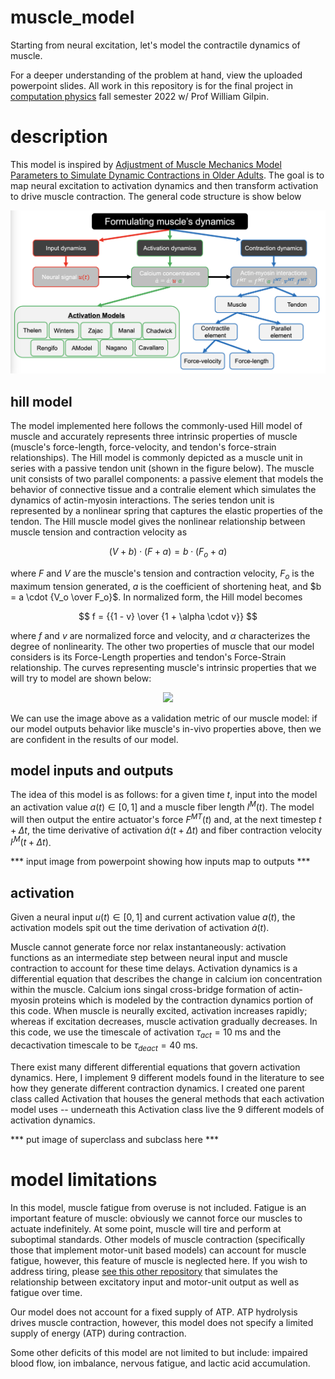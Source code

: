 # muscle_model

Starting from neural excitation, let's model the contractile dynamics of muscle.

For a deeper understanding of the problem at hand, view the uploaded powerpoint slides.  All work in this repository is for the final project in [computation physics](https://www.wgilpin.com/cphy/) fall semester 2022 w/ Prof William Gilpin.

# description

This model is inspired by [Adjustment of Muscle Mechanics Model Parameters to Simulate Dynamic Contractions in Older Adults](https://doi.org/10.1115/1.1531112).  The goal is to map neural excitation to activation dynamics and then transform activation to drive muscle contraction.  The general code structure is show below

![alt text](https://github.com/jakemcgrath1999/muscle_model/blob/main/Screenshot%202022-12-06%20at%2011.08.26%20AM.png)

## hill model

The model implemented here follows the commonly-used Hill model of muscle and accurately represents three intrinsic properties of muscle (muscle's force-length, force-velocity, and tendon's force-strain relationships).  The Hill model is commonly depicted as a muscle unit in series with a passive tendon unit (shown in the figure below).  The muscle unit consists of two parallel components:  a passive element that models the behavior of connective tissue and a contralie element which simulates the dynamics of actin-myosin interactions.  The series tendon unit is represented by a nonlinear spring that captures the elastic properties of the tendon.  The Hill muscle model gives the nonlinear relationship between muscle tension and contraction velocity as

$$ {(V+b)} \cdot {(F+a)} = {b \cdot (F_o+a)} $$

where $F$ and $V$ are the muscle's tension and contraction velocity, $F_o$ is the maximum tension generated, $a$ is the coefficient of shortening heat, and $b = a \cdot {V_o \over F_o}$.  In normalized form, the Hill model becomes

$$ f = {{1 - v} \over {1 + \alpha \cdot v}} $$

where $f$ and $v$ are normalized force and velocity, and $\alpha$ characterizes the degree of nonlinearity.  The other two properties of muscle that our model considers is its Force-Length properties and tendon's Force-Strain relationship.  The curves representing muscle's intrinsic properties that we will try to model are shown below:

<p align="center">
  <img src="https://asmedc.silverchair-cdn.com/asmedc/content_public/journal/biomechanical/125/1/10.1115_1.1531112/4/004301j.1.jpeg?Expires=1673363444&Signature=pPblMs8CAh13FzDwQki4XE72z484CxEmgGOMUooAFXLm-IXNkbYiLumMCaTS40YyN2pKWbOuo9B5GkWmh9y5qh2kPHMEP64~i1ehIp7Ua9G9O4J~xS2FKVL7KQI3jJKEvkSyw6Dt6KU~nqDeeF4yI-ekOG-uK9pW6Qe40NagIB4iXnAp7snmj~PIV7A1MdQ1la-AMSJJswMYPOcxup13hXW7JWeH5AE~PPVM~sqiWLuXzvjunEhpiPCmUNCF11HgtizZ2H2d1BwEM2XlTy3xjxTx-WnwUmp0N2tw32iuZi-Y9B5UBszoXBTrTw6LMH80DIRIF6pm-2y-dnMvI0jQrw__&Key-Pair-Id=APKAIE5G5CRDK6RD3PGA">
</p>

We can use the image above as a validation metric of our muscle model:  if our model outputs behavior like muscle's in-vivo properties above, then we are confident in the results of our model.

## model inputs and outputs

The idea of this model is as follows:  for a given time $t$, input into the model an activation value $a(t) \in [0,1]$ and a muscle fiber length $l^M(t)$.  The model will then output the entire actuator's force $F^{MT}(t)$ and, at the next timestep $t + \Delta t$, the time derivative of activation $\dot{a}(t + \Delta t)$ and fiber contraction velocity $\dot{l}^M(t + \Delta t)$.

*** input image from powerpoint showing how inputs map to outputs ***

## activation

Given a neural input $u(t) \in [0,1]$ and current activation value $a(t)$, the activation models spit out the time derivation of activation $\dot{a}(t)$.

Muscle cannot generate force nor relax instantaneously: activation functions as an intermediate step between neural input and muscle contraction to account for these time delays.  Activation dynamics is a differential equation that describes the change in calcium ion concentration within the muscle.  Calcium ions singal cross-bridge formation of actin-myosin proteins which is modeled by the contraction dynamics portion of this code.  When muscle is neurally excited, activation increases rapidly; whereas if excitation decreases, muscle activation gradually decreases.  In this code, we use the timescale of activation $\tau_{act} = 10$ ms and the decactivation timescale to be $\tau_{deact} = 40$ ms.

There exist many different differential equations that govern activation dynamics.  Here, I implement 9 different models found in the literature to see how they generate different contraction dynamics.  I created one parent class called Activation that houses the general methods that each activation model uses -- underneath this Activation class live the 9 different models of activation dynamics.

*** put image of superclass and subclass here ***

# model limitations
In this model, muscle fatigue from overuse is not included.  Fatigue is an important feature of muscle: obviously we cannot force our muscles to actuate indefinitely.  At some point, muscle will tire and perform at suboptimal standards.  Other models of muscle contraction (specifically those that implement motor-unit based models) can account for muscle fatigue, however, this feature of muscle is neglected here.  If you wish to address tiring, please [see this other repository](https://github.com/iandanforth/pymuscle/blob/master/README.md) that simulates the relationship between excitatory input and motor-unit output as well as fatigue over time.

Our model does not account for a fixed supply of ATP.  ATP hydrolysis drives muscle contraction, however, this model does not specify a limited supply of energy (ATP) during contraction.

Some other deficits of this model are not limited to but include: impaired blood flow, ion imbalance, nervous fatigue, and lactic acid accumulation.
